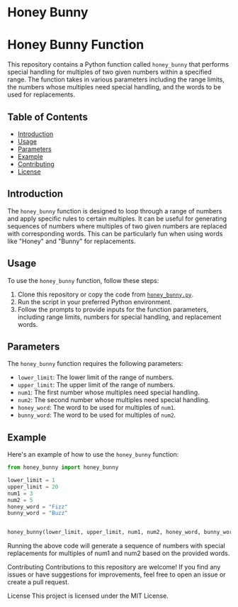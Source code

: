 # Honey Bunny

# Honey Bunny Function

This repository contains a Python function called `honey_bunny` that performs special handling for multiples of two given numbers within a specified range. The function takes in various parameters including the range limits, the numbers whose multiples need special handling, and the words to be used for replacements.

## Table of Contents
- [Introduction](#introduction)
- [Usage](#usage)
- [Parameters](#parameters)
- [Example](#example)
- [Contributing](#contributing)
- [License](#license)

## Introduction

The `honey_bunny` function is designed to loop through a range of numbers and apply specific rules to certain multiples. It can be useful for generating sequences of numbers where multiples of two given numbers are replaced with corresponding words. This can be particularly fun when using words like "Honey" and "Bunny" for replacements.

## Usage

To use the `honey_bunny` function, follow these steps:

1. Clone this repository or copy the code from [`honey_bunny.py`](honey_bunny.py).
2. Run the script in your preferred Python environment.
3. Follow the prompts to provide inputs for the function parameters, including range limits, numbers for special handling, and replacement words.

## Parameters

The `honey_bunny` function requires the following parameters:

- `lower_limit`: The lower limit of the range of numbers.
- `upper_limit`: The upper limit of the range of numbers.
- `num1`: The first number whose multiples need special handling.
- `num2`: The second number whose multiples need special handling.
- `honey_word`: The word to be used for multiples of `num1`.
- `bunny_word`: The word to be used for multiples of `num2`.

## Example

Here's an example of how to use the `honey_bunny` function:

```python
from honey_bunny import honey_bunny

lower_limit = 1
upper_limit = 20
num1 = 3
num2 = 5
honey_word = "Fizz"
bunny_word = "Buzz"


honey_bunny(lower_limit, upper_limit, num1, num2, honey_word, bunny_word)
```

Running the above code will generate a sequence of numbers with special replacements for multiples of num1 and num2 based on the provided words.

Contributing
Contributions to this repository are welcome! If you find any issues or have suggestions for improvements, feel free to open an issue or create a pull request.

License
This project is licensed under the MIT License.
